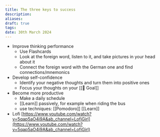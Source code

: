 ```yaml
---
title: The three keys to success
description: 
aliases: 
draft: true
tags: 
date: 30th March 2024
---
```

- Improve thinking performance
    - Use Flashcards
    - Look at the foreign word, listen to it, and take pictures in your head about it
    - Connect the foreign word with the German one and find connections/mnemonics
- Develop self-confidence
    - Identify your negative thoughts and turn them into positive ones
    - Focus your thoughts on your [[🎯 Goal]]
- Become more productive
    - Make a daily schedule
    - [[Learn]] passively, for example when riding the bus
    - use techniques:
        [[Pomodoro]] 
        [[Learn]] 
- Lofi
    [https://www.youtube.com/watch?v=5qap5aO4i9A&ab_channel=LofiGirl](https://www.youtube.com/watch?v=5qap5aO4i9A&ab_channel=LofiGirl)
